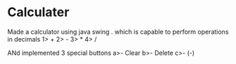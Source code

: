# Calculater


Made a calculator using java  swing .
which  is capable to perform operations in  decimals 
1> +
2> -
3> *
4> /


ANd implemented 3 special buttons
a>-  Clear 
b>- Delete 
c>-  (-)
